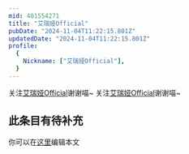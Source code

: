 ```yaml
---
mid: 401554271
title: "艾瑞娅Official"
pubDate: "2024-11-04T11:22:15.801Z"
updatedDate: "2024-11-04T11:22:15.801Z"
profile:
  {
    Nickname: ["艾瑞娅Official"],
  }
---
```


关注[艾瑞娅Official](https://space.bilibili.com/401554271)谢谢喵~ 关注[艾瑞娅Official](https://space.bilibili.com/401554271)谢谢喵~

## 此条目有待补充
你可以在[这里](https://github.com/Yuhanawa/VTuber.ICU-Content/edit/master/v/艾瑞娅Official/index.md)编辑本文
